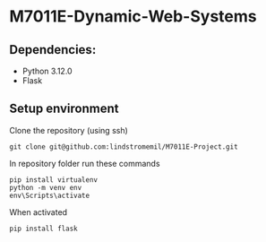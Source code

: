 # M7011E-Dynamic-Web-Systems


## Dependencies:
- Python 3.12.0 
- Flask

## Setup environment

Clone the repository (using ssh)

	git clone git@github.com:lindstromemil/M7011E-Project.git

In repository folder run these commands

    pip install virtualenv
    python -m venv env
    env\Scripts\activate

When activated

    pip install flask


